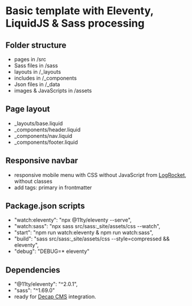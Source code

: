 # Basic template with Eleventy, LiquidJS & Sass processing

## Folder structure

- pages in /src
- Sass files in /sass
- layouts in /_layouts
- includes in /_components
- Json files in /_data
- images & JavaScripts in /assets

## Page layout

- _layouts/base.liquid
- _components/header.liquid
- _components/nav.liquid
- _components/footer.liquid

## Responsive navbar

- responsive mobile menu with CSS without JavaScript from [LogRocket](https://blog.logrocket.com/create-responsive-mobile-menu-with-css-no-javascript/), without classes
- add tags: primary in frontmatter

## Package.json scripts

- "watch:eleventy": "npx @11ty/eleventy --serve",
- "watch:sass": "npx sass src/sass:_site/assets/css --watch",
- "start": "npm run watch:eleventy & npm run watch:sass",
- "build": "sass src/sass:_site/assets/css --style=compressed && eleventy",
- "debug": "DEBUG=* eleventy"

## Dependencies

- "@11ty/eleventy": "^2.0.1",
- "sass": "^1.69.0"
- ready for [Decap CMS](https://decapcms.org/) integration.